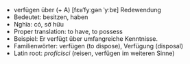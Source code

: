 - verfügen über (+ A)	[fɛʁˈfyːɡən ˈyːbɐ]	Redewendung
- Bedeutet: besitzen, haben
- Nghĩa: có, sở hữu
- Proper translation: to have, to possess
- Beispiel: Er verfügt über umfangreiche Kenntnisse.
- Familienwörter: verfügen (to dispose), Verfügung (disposal)	
- Latin root: *proficisci* (reisen, verfügen im weiteren Sinne)